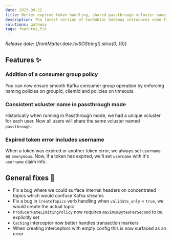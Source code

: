 ```yaml
---
date: 2023-09-22
title: Better expired token handling, shared passthrough vcluster name, consumer group policy
description: The latest version of Conduktor Gateway introduces some fixes & improvements.
solutions: gateway
tags: features,fix
---
```


*Release date: {frontMatter.date.toISOString().slice(0, 10)}*

## Features ✨

### Addition of a consumer group policy

You can now ensure smooth Kafka consumer group operation by enforcing naming policies on groupId, clientId and policies on timeouts.

### Consistent vcluster name in passthrough mode

Historically when running in Passthrough mode, we had a unique vcluster for each user. Now all users will share the same vcluster named `passthrough`.

### Expired token error includes username

When a token was expired or another token error, we always set `username` as `anonymous`. Now, if a token has expired, we'll set `username` with it's `username` claim info.

## General fixes 🔨

- Fix a bug where we could surface internal headers on concentrated topics which would confuse Kafka streams
- Fix a bug in `CreateTopics` verb handling when `validate_only` = `true`, we would create the actual topic
- `ProducerRateLimitingPolicy` now requires `maximumBytesPerSecond` to be explicitly set
- `Caching` interceptor now better handles transaction markers
- When creating interceptors with empty config this is now surfaced as an error
